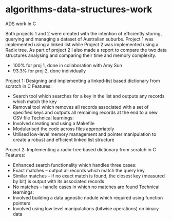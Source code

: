 # algorithms-data-structures-work
ADS work in C

Both projects 1 and 2 were created with the intention of efficiently storing, querying and managing a dataset of Australian suburbs. Project 1 was implemented using a linked list while Project 2 was implemented using a Radix tree. As part of project 2 I also made a report to compare the two data structures analysing and comparing their time and memory complexity.
- 100% for proj 1, done in collaboration with Amy Sun
- 93.3% for proj 2, done individually

Project 1: Designing and implementing a linked-list based dictionary from scratch in C 
Features:
- Search tool which searches for a key in the list and outputs any records which match the key
- Removal tool which removes all records associated with a set of specified keys and outputs all remaining records at the end to a new CSV file
Technical learnings:
- Involved creating and using a Makefile
- Modularised the code across files appropriately
- Utilised low-level memory management and pointer manipulation to create a robust and efficient linked list structure

Project 2: Implementing a radix-tree based dictionary from scratch in C
Features:
- Enhanced search functionality which handles three cases:
- Exact matches – output all records which match the query key
- Similar matches – if no exact match is found, the closest key (measured by bit) is output with its associated records
- No matches – handle cases in which no matches are found
Technical learnings:
- Involved building a data agnostic nodule which required using function pointers
- Involved using low level manipulations (bitwise operations) on binary data
  
